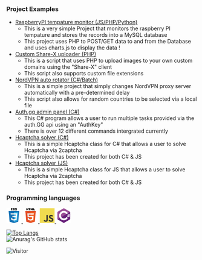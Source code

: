 <h3 align="left">Project Examples</h3>

 * [RaspberryPI tempature monitor (JS/PHP/Python)](https://github.com/HDzzzz/RaspberryPI-TempatureMonitor)
   * This is a very simple Project that monitors the raspberry PI tempature and stores the records into a MySQL database
   * This project uses PHP to POST/GET data to and from the Database and uses charts.js to display the data !
 * [Custom Share-X uploader (PHP)](https://github.com/HDzzzz/Custom-ShareX-uploader)
   * This is a script that uses PHP to upload images to your own custom domains using the "Share-X" client
   * This script also supports custom file extensions
 * [NordVPN auto rotator (C#/Batch)](https://github.com/HDzzzz/NordVPN-Auto-proxy-rotator)
   * This is a simple project that simply changes NordVPN proxy server automatically with a pre-determined delay
   * This script also allows for random countries to be selected via a local file
 * [Auth.gg admin panel (C#)](https://github.com/HDzzzz/Auth.gg-AdminPanel)
   * This C# program allows a user to run multiple tasks provided via the auth.GG api using an "AuthKey" 
   * There is over 12 different commands intergrated currently
 * [Hcaptcha solver (C#)](https://github.com/HDzzzz/Hcaptcha-solver.NET)
   * This is a simple Hcaptcha class for C# that allows a user to solve Hcaptcha via 2captcha
   * This project has been created for both C# & JS
 * [Hcaptcha solver (JS)](https://github.com/HDzzzz/Hcaptcha-solver.JS)
   * This is a simple Hcaptcha class for JS that allows a user to solve Hcaptcha via 2captcha
   * This project has been created for both C# & JS



<h3 align="left">Programming languages</h3>
<p align="left"><a href="https://www.w3schools.com/css/" target="_blank"> <img src="https://raw.githubusercontent.com/devicons/devicon/master/icons/css3/css3-original-wordmark.svg" alt="css3" width="40" height="40"/> </a> <a href="https://www.w3.org/html/" target="_blank"> <img src="https://raw.githubusercontent.com/devicons/devicon/master/icons/html5/html5-original-wordmark.svg" alt="html5" width="40" height="40"/> </a> <a href="https://developer.mozilla.org/en-US/docs/Web/JavaScript" target="_blank"> <img src="https://raw.githubusercontent.com/devicons/devicon/master/icons/javascript/javascript-original.svg" alt="javascript" width="40" height="40"/> </a><img src="https://raw.githubusercontent.com/devicons/devicon/master/icons/csharp/csharp-original.svg" alt="csharp" width="40" height="40"/> </a> </p>

[![Top Langs](https://github-readme-stats.vercel.app/api/top-langs/?username=HDzzzz&theme=tokyonight&layout=compact)]()
<br>
![Anurag's GitHub stats](https://github-readme-stats.vercel.app/api?username=HDzzzz&show_icons=true&theme=tokyonight)

![Visitor](https://visitor-badge.laobi.icu/badge?page_id=username.repoName)
